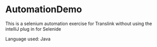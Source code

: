 # AutomationDemo
This is a selenium automation exercise for Translink without using the intelliJ plug in for Selenide

Language used: Java
